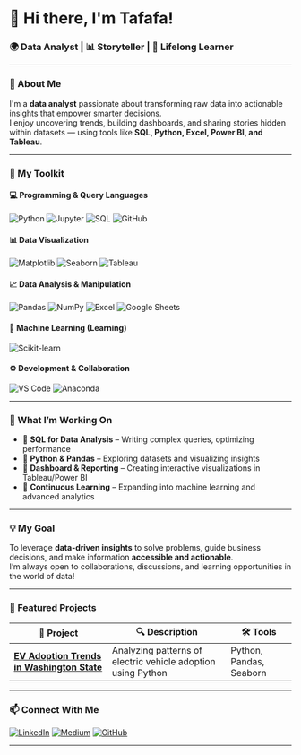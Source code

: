 # 👋 Hi there, I'm Tafafa!  
### 🌍 Data Analyst | 📊 Storyteller | 🧠 Lifelong Learner  

---

### 🌟 About Me  
I'm a **data analyst** passionate about transforming raw data into actionable insights that empower smarter decisions.  
I enjoy uncovering trends, building dashboards, and sharing stories hidden within datasets — using tools like **SQL, Python, Excel, Power BI, and Tableau**.

---

### 🧰 My Toolkit
#### 💻 Programming & Query Languages  
![Python](https://img.shields.io/badge/Python-3776AB?style=for-the-badge&logo=python&logoColor=white)
![Jupyter](https://img.shields.io/badge/Jupyter-F37626?style=for-the-badge&logo=jupyter&logoColor=white)
![SQL](https://img.shields.io/badge/SQL-003B57?style=for-the-badge&logo=sqlite&logoColor=white)
![GitHub](https://img.shields.io/badge/GitHub-181717?style=for-the-badge&logo=github&logoColor=white)  

#### 📊 Data Visualization  
![Matplotlib](https://img.shields.io/badge/Matplotlib-11557C?style=for-the-badge&logo=plotly&logoColor=white)
![Seaborn](https://img.shields.io/badge/Seaborn-0099CC?style=for-the-badge&logo=python&logoColor=white)
![Tableau](https://img.shields.io/badge/Tableau-E97627?style=for-the-badge&logo=tableau&logoColor=white)  

#### 📈 Data Analysis & Manipulation    
![Pandas](https://img.shields.io/badge/Pandas-150458?style=for-the-badge&logo=pandas&logoColor=white)
![NumPy](https://img.shields.io/badge/NumPy-013243?style=for-the-badge&logo=numpy&logoColor=white)
![Excel](https://img.shields.io/badge/Microsoft_Excel-217346?style=for-the-badge&logo=microsoft-excel&logoColor=white)
![Google Sheets](https://img.shields.io/badge/Google_Sheets-34A853?style=for-the-badge&logo=google-sheets&logoColor=white) 

#### 🧠 Machine Learning (Learning)  
![Scikit-learn](https://img.shields.io/badge/Scikit--learn-F7931E?style=for-the-badge&logo=scikit-learn&logoColor=white)

#### ⚙️ Development & Collaboration  
![VS Code](https://img.shields.io/badge/VS_Code-007ACC?style=for-the-badge&logo=visual-studio-code&logoColor=white)
![Anaconda](https://img.shields.io/badge/Anaconda-44A833?style=for-the-badge&logo=anaconda&logoColor=white)

---

### 🚀 What I’m Working On
- 🔹 **SQL for Data Analysis** – Writing complex queries, optimizing performance  
- 🔹 **Python & Pandas** – Exploring datasets and visualizing insights  
- 🔹 **Dashboard & Reporting** – Creating interactive visualizations in Tableau/Power BI  
- 🔹 **Continuous Learning** – Expanding into machine learning and advanced analytics  

---

### 💡 My Goal  
To leverage **data-driven insights** to solve problems, guide business decisions, and make information **accessible and actionable**.  
I’m always open to collaborations, discussions, and learning opportunities in the world of data!

---

### 🧩 Featured Projects  
| 📁 Project | 🔍 Description | 🛠️ Tools |
|-------------|----------------|------------|
| [**EV Adoption Trends in Washington State**](https://github.com/tafafa/Exploring-Electric-Vehicle-Adoption-Trends-in-Washington-State) | Analyzing patterns of electric vehicle adoption using Python | Python, Pandas, Seaborn |

---

### 📫 Connect With Me
<p align="left">
  <a href="https://www.linkedin.com/thomastafafaanthonio/" target="_blank"><img alt="LinkedIn" src="https://img.shields.io/badge/LinkedIn-0077B5?style=for-the-badge&logo=linkedin&logoColor=white"></a>
  <a href="https://medium.com/@thomasanthonio" target="_blank"><img alt="Medium" src="https://img.shields.io/badge/Medium-12100E?style=for-the-badge&logo=medium&logoColor=white"></a>
  <a href="https://github.com/tafafa" target="_blank"><img alt="GitHub" src="https://img.shields.io/badge/GitHub-181717?style=for-the-badge&logo=github&logoColor=white"></a>
</p>

---

